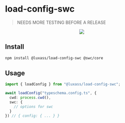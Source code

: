 # load-config-swc 

> NEEDS MORE TESTING BEFORE A RELEASE

<p align="center">
  <a href="https://www.npmjs.com/package/@luxass/load-config-swc"><img src="https://img.shields.io/npm/v/@luxass/load-config-swc?style=for-the-badge&color=3FA7D6&label="></a>
<p>

## Install
```bash
npm install @luxass/load-config-swc @swc/core
```

## Usage

```ts
import { loadConfig } from "@luxass/load-config-swc";

await loadConfig("typeschema.config.ts", {
  cwd: process.cwd(),
  swc: {
    // options for swc
  }
}) // { config: { ... } }
```
